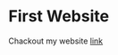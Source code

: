 # **First Website**

Chackout my website <a href="https://hyperfastcat.github.io/Activities/First%20Website/" target="_blank" > link </a>
